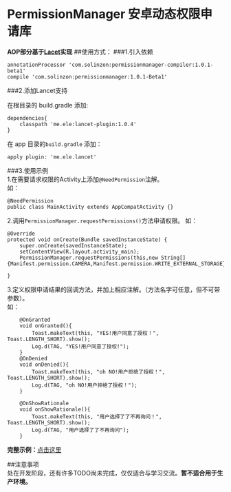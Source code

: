 # PermissionManager 安卓动态权限申请库
**AOP部分基于[Lacet](https://github.com/eleme/lancet/blob/dev/README_zh.md)实现**
##使用方式：
###1.引入依赖

```
annotationProcessor 'com.solinzon:permissionmanager-compiler:1.0.1-beta1'
compile 'com.solinzon:permissionmanager:1.0.1-Beta1'
```
###2.添加Lancet支持


在根目录的 build.gradle 添加:

```
dependencies{
    classpath 'me.ele:lancet-plugin:1.0.4'
}
```
在 app 目录的`build.gradle` 添加：

```
apply plugin: 'me.ele.lancet'
```
###3.使用示例  
1.在需要请求权限的Activity上添加`@NeedPermission`注解。  
如：

```
@NeedPermission
public class MainActivity extends AppCompatActivity {}
```

2.调用`PermissionManager.requestPermissions()`方法申请权限。
如：

```
@Override
protected void onCreate(Bundle savedInstanceState) {
	super.onCreate(savedInstanceState);
	setContentView(R.layout.activity_main);
	PermissionManager.requestPermissions(this,new String[]{Manifest.permission.CAMERA,Manifest.permission.WRITE_EXTERNAL_STORAGE});

}
```
3.定义权限申请结果的回调方法，并加上相应注解。（方法名字可任意，但不可带参数）。  
如：

```
    @OnGranted
    void onGranted(){
        Toast.makeText(this, "YES!用户同意了授权！", Toast.LENGTH_SHORT).show();
        Log.d(TAG, "YES!用户同意了授权!");
    }
    @OnDenied
    void onDenied(){
        Toast.makeText(this, "oh NO!用户拒绝了授权！", Toast.LENGTH_SHORT).show();
        Log.d(TAG, "oh NO!用户拒绝了授权！");
    }

    @OnShowRationale
    void onShowRationale(){
        Toast.makeText(this, "用户选择了了不再询问！", Toast.LENGTH_SHORT).show();
        Log.d(TAG, "用户选择了了不再询问");
    }
```  
**完整示例：**[点击这里](https://github.com/Solinzon/PermissionManager/blob/master/app/src/main/java/com/xushuzhan/permissionmanager/MainActivity.java)  

##注意事项  
处在开发阶段，还有许多TODO尚未完成，仅仅适合与学习交流。**暂不适合用于生产环境。**
